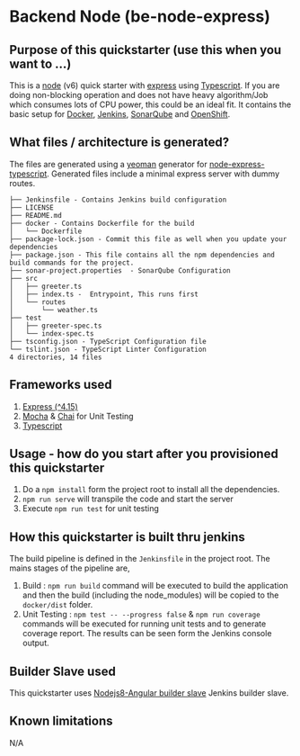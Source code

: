 # Backend Node (be-node-express)

## Purpose of this quickstarter (use this when you want to ...)
This is a [node](https://nodejs.org/en/) (v6) quick starter with [express](https://expressjs.com/) using [Typescript](http://www.typescriptlang.org/). 
If you are doing non-blocking operation and does not have heavy algorithm/Job which consumes lots of CPU power, this could be an ideal fit.
It contains the basic setup for [Docker](https://www.docker.com/), [Jenkins](https://jenkins.io/), [SonarQube](https://www.sonarqube.org/) and [OpenShift](https://www.openshift.com/).

## What files / architecture is generated?
The files are generated using a [yeoman](https://yeoman.io/) generator for [node-express-typescript](https://www.npmjs.com/package/generator-node-express-typescript). Generated files include a minimal express server with dummy routes.
```
├── Jenkinsfile - Contains Jenkins build configuration
├── LICENSE
├── README.md
├── docker - Contains Dockerfile for the build
│   └── Dockerfile
├── package-lock.json - Commit this file as well when you update your dependencies
├── package.json - This file contains all the npm dependencies and build commands for the project.
├── sonar-project.properties  - SonarQube Configuration
├── src
│   ├── greeter.ts
│   ├── index.ts -  Entrypoint, This runs first
│   └── routes
│       └── weather.ts
├── test
│   ├── greeter-spec.ts
│   └── index-spec.ts
├── tsconfig.json - TypeScript Configuration file
└── tslint.json - TypeScript Linter Configuration
4 directories, 14 files
```

## Frameworks used
1.  [Express (^4.15)](https://expressjs.com/)
2.  [Mocha](https://mochajs.org/) & [Chai](https://www.chaijs.com/) for Unit Testing
3.  [Typescript](http://www.typescriptlang.org/)

## Usage - how do you start after you provisioned this quickstarter
1. Do a `npm install` form the project root to install all the dependencies.
2. `npm run serve` will transpile the code and start the server
3. Execute `npm run test` for unit testing

## How this quickstarter is built thru jenkins
The build pipeline is defined in the `Jenkinsfile` in the project root. The mains stages of the pipeline are, 
1.  Build :  `npm run build` command will be executed to build the application and then the build (including the node_modules) will be copied to the `docker/dist` folder. 
2.  Unit Testing : `npm test -- --progress false` & `npm run coverage` commands will be executed for running unit tests and to generate coverage report. The results can be seen form the Jenkins console output.

## Builder Slave used 
This quickstarter uses
[Nodejs8-Angular builder slave](https://github.com/opendevstack/ods-project-quickstarters/tree/master/jenkins-slaves/nodejs8-angular) Jenkins builder slave.

## Known limitations
N/A
